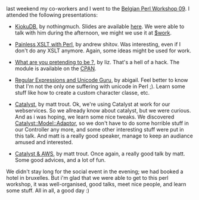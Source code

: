 last weekend my co-workers and I went to the [Belgian Perl Workshop 09](http://conferences.mongueurs.net/bpw2009/). I attended the following presentations:

 * [KiokuDB](http://conferences.mongueurs.net/bpw2009/talk/1720), by nothingmuch. Slides are available [here](http://www.iinteractive.com/kiokudb/talks/bpw2009.xul). We were able to talk with him during the afternoon, we might we use it at [$work](http://rtgi.fr).

 * [Painless XSLT with Perl](http://conferences.mongueurs.net/bpw2009/talk/1740), by andrew shitov. Was interesting, even if I don't do any XSLT anymore. Again, some ideas might be used for work.

 * [What are you pretending to be ?](http://conferences.mongueurs.net/bpw2009/talk/1792), by liz. That's a hell of a hack. The module is available on the [CPAN](http://search.cpan.org/~elizabeth/persona/).

 * [Regular Expressions and Unicode Guru](http://conferences.mongueurs.net/bpw2009/event/473), by abigail. Feel better to know that I'm not the only one suffering with unicode in Perl ;). Learn some stuff like how to create a custom character classe, etc.

 * [Catalyst](http://conferences.mongueurs.net/bpw2009/event/474), by matt trout. Ok, we're using Catalyst at work for our webservices. So we allready know about catalyst, but we were curious. And as i was hoping, we learn some nice tweaks. We discovered [Catalyst::Model::Adaptor](http://search.cpan.org/perldoc?Catalyst::Model::Adaptor), so we don't have to do some horrible stuff in our Controller any more, and some other interesting stuff were put in this talk. And matt is a really good speaker, manage to keep an audiance amused and interested.

 * [Catalyst & AWS](http://conferences.mongueurs.net/bpw2009/event/476), by matt trout. Once again, a really good talk by matt. Some good advices, and a lot of fun.

We didn't stay long for the social event in the evening; we had booked a hotel in bruxelles. But i'm glad that we were able to get to this perl workshop, it was well-organised, good talks, meet nice people, and learn some stuff. All in all, a good day :)
